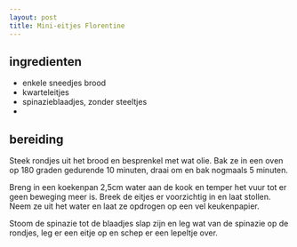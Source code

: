 ```yaml
---
layout: post
title: Mini-eitjes Florentine
---
```


## ingredienten

* enkele sneedjes brood
* kwarteleitjes
* spinazieblaadjes, zonder steeltjes
* 

## bereiding

Steek rondjes uit het brood en besprenkel met wat olie. Bak ze in een oven op 180 graden gedurende 10 minuten, draai om en bak nogmaals 5 minuten.

Breng in een koekenpan 2,5cm water aan de kook en temper het vuur tot er geen beweging meer is. Breek de eitjes er voorzichtig in en laat stollen. Neem ze uit het water en laat ze opdrogen op een vel keukenpapier. 

Stoom de spinazie tot de blaadjes slap zijn en leg wat van de spinazie op de rondjes, leg er een eitje op en schep er een lepeltje  over.

